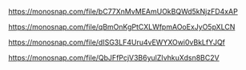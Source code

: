 https://monosnap.com/file/bC77XnMvMEAmUOkBQWd5kNjzFD4xAP

https://monosnap.com/file/qBmOnKgPtCXLWfpmAOoExJyO5pXLCN

https://monosnap.com/file/dISG3LF4Uru4vEWYXOwi0vBkLfYJQf

https://monosnap.com/file/QbJFfPcjV3B6yulZIvhkuXdsn8BC2V
